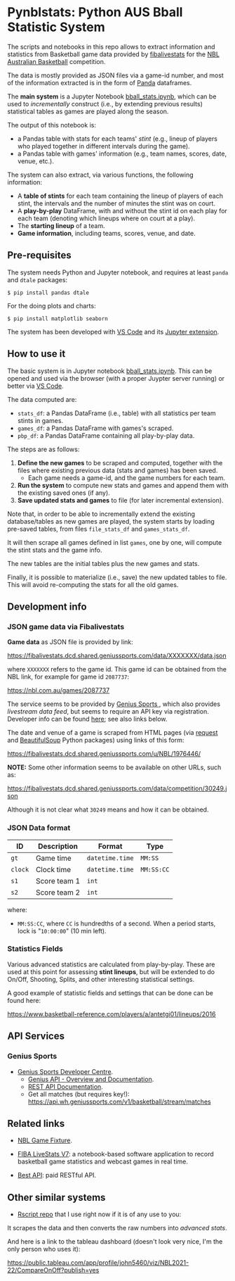 # Pynblstats: Python AUS Bball Statistic System

The scripts and notebooks in this repo allows to extract information and statistics from Basketball game data provided by [fibalivestats](http://www.fibaorganizer.com/) for the [NBL Australian Basketball](https://nbl.com.au/) competition.

The data is mostly provided as JSON files via a game-id number, and most of the information extracted is in the form of [Panda](https://pandas.pydata.org/) dataframes.

The **main system** is a Jupyter Notebook [bball_stats.ipynb](bball_stats.ipynb), which can be used to _incrementally_ construct (i.e., by extending previous results) statistical tables as games are played along the season. 

The output of this notebook is:

- a Pandas table with stats for each teams' _stint_ (e.g., lineup of players who played together in different intervals during the game).
- a Pandas table with games' information (e.g., team names, scores, date, venue, etc.).

The system can also extract, via various functions, the following information:

- A **table of stints** for each team containing the lineup of players of each stint, the intervals and the number of minutes the stint was on court.
- A **play-by-play** DataFrame, with and without the stint id on each play for each team (denoting which lineups where on court at a play).
- The **starting lineup** of a team.
- **Game information**, including teams, scores, venue, and date.

## Pre-requisites

The system needs Python and Jupyter notebook, and requires at least `panda` and `dtale` packages:

```shell
$ pip install pandas dtale
```

For the doing plots and charts:

```shell
$ pip install matplotlib seaborn 
```

The system has been developed with [VS Code](https://code.visualstudio.com/docs/datascience/jupyter-notebooks) and its [Jupyter extension](https://pypi.org/project/jupyter/).

## How to use it

The basic system is in Jupyter notebook [bball_stats.ipynb](bball_stats.ipynb). This can be opened and used via the browser (with a proper Juypter server running) or better via [VS Code](https://code.visualstudio.com/docs/datascience/jupyter-notebooks).

The data computed are:

- `stats_df`: a Pandas DataFrame (i.e., table) with all statistics per team stints in games.
- `games_df`: a Pandas DataFrame with games's scraped.
- `pbp_df`: a Pandas DataFrame containing all play-by-play data.

The steps are as follows:

1. **Define the new games** to be scraped and computed, together with the files where existing previous data (stats and games) has been saved.
   * Each game needs a game-id, and the game numbers for each team.
2. **Run the system** to compute new stats and games and append them with the existing saved ones (if any).
3. **Save updated stats and games** to file (for later incremental extension).

Note that, in order to be able to incrementally extend the existing database/tables as new games are played, the system starts by loading pre-saved tables, from files `file_stats_df` and `games_stats_df`.

It will then scrape all games defined in list `games`, one by one, will compute the stint stats and the game info.

The new tables are the initial tables plus the new games and stats.

Finally, it is possible to materialize (i.e., save) the new updated tables to file. This will avoid re-computing the stats for all the old games.

## Development info

### JSON game data via Fibalivestats

**Game data** as JSON file is provided by link:

https://fibalivestats.dcd.shared.geniussports.com/data/XXXXXXX/data.json

where `XXXXXXX` refers to the game id. This game id can be obtained from the NBL link, for example for game id `2087737`:

https://nbl.com.au/games/2087737

The service seems to be provided by [Genius Sports ](https://developer.geniussports.com/), which also provides _livestream data feed_, but seems to require an API key via registration. Developer info can be found [here](https://developer.geniussports.com/livestats/tvfeed/index_basketball.html); see also links below.

The date and venue of a game is scraped from HTML pages (via [request](https://requests.readthedocs.io/en/latest/) and [BeautifulSoup](https://www.crummy.com/software/BeautifulSoup/bs4/doc/) Python packages) using links of this form:

https://fibalivestats.dcd.shared.geniussports.com/u/NBL/1976446/

**NOTE:** Some other information seems to be available on other URLs, such as:

https://fibalivestats.dcd.shared.geniussports.com/data/competition/30249.json

Although it is not clear what `30249` means and how it can be obtained.

### JSON Data format


| ID            | Description | Format | Type |
| -----------   | ----------- | ------ | ---- |
| `gt`          | Game time | `datetime.time`  | `MM:SS`
| `clock`       | Clock time    | `datetime.time`   | `MM:SS:CC`
| `s1`       | Score team 1 | `int`
| `s2`       | Score team 2 | `int`

where:

- `MM:SS:CC`, where `CC` is hundredths of a second. When a period starts, lock is "`10:00:00`" (10 min left).

### Statistics Fields

Various advanced statistics are calculated from play-by-play. These are used at this point for assessing **stint lineups**, but will be extended to do On/Off, Shooting, Splits, and other interesting statistical settings.

A good example of statistic fields and settings that can be done can be found here:

https://www.basketball-reference.com/players/a/antetgi01/lineups/2016




## API Services

### Genius Sports

- [Genius Sports Developer Centre](https://developer.geniussports.com/).
    - [Genius API - Overview and Documentation](https://support.geniussports.com/en/support/solutions/articles/9000008009-api-feed-overview-and-documentation).
  - [REST API Documentation](https://developer.geniussports.com/warehouse/rest/index_basketball.html).
  - Get all matches (but requires key!): https://api.wh.geniussports.com/v1/basketball/stream/matches


## Related links

- [NBL Game Fixture](https://nbl.com.au/fixture).
- [FIBA LiveStats V7](http://www.fibaorganizer.com/): a notebook-based software application to record basketball game statistics and webcast games in real time.
  
- [Best API](https://betsapi.com/l/1714/Australia-NBL): paid RESTful API.

## Other similar systems

* [Rscript repo](https://github.com/jgalowe/euRobasketAu?organization=jgalowe&organization=jgalowe) that I use right now if it is of any use to you:

It scrapes the data and then converts the raw numbers into _advanced stats_.

And here is a link to the tableau dashboard (doesn't look very nice, I'm the only person who uses it):

https://public.tableau.com/app/profile/john5460/viz/NBL2021-22/CompareOnOff?publish=yes
